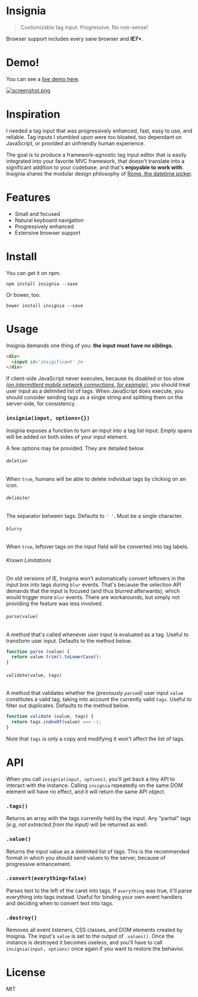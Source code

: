 # Insignia

> Customizable tag input. Progressive. No non-sense!

Browser support includes every sane browser and **IE7+**.

# Demo!

You can see a [live demo here][5].

[![screenshot.png][4]][5]

# Inspiration

I needed a tag input that was progressively enhanced, fast, easy to use, and reliable. Tag inputs I stumbled upon were too bloated, too dependant on JavaScript, or provided an unfriendly human experience.

The goal is to produce a framework-agnostic tag input editor that is easily integrated into your favorite MVC framework, that doesn't translate into a significant addition to your codebase, and that's **enjoyable to work with**. Insignia shares the modular design philosophy of [Rome, the datetime picker][2].

# Features

- Small and focused
- Natural keyboard navigation
- Progressively enhanced
- Extensive browser support

# Install

You can get it on npm.

```shell
npm install insignia --save
```

Or bower, too.

```shell
bower install insignia --save
```

# Usage

Insignia demands one thing of you: **the input must have no siblings.**

```html
<div>
  <input id='insigificant' />
</div>
```

If client-side JavaScript never executes, because its disabled or too slow [_(on intermittent mobile network connections, for example)_][3], you should treat user input as a delimited list of tags. When JavaScript does execute, you should consider sending tags as a single string and splitting them on the server-side, for consistency.

### `insignia(input, options={})`

Insignia exposes a function to turn an input into a tag list input. Empty spans will be added on both sides of your input element.

A few options may be provided. They are detailed below.

###### `deletion`

When `true`, humans will be able to delete individual tags by clicking on an icon.

###### `delimiter`

The separator between tags. Defaults to `' '`. Must be a single character.

###### `blurry`

When `true`, leftover tags on the input field will be converted into tag labels.

###### Known Limitations

On old versions of IE, Insignia won't automatically convert leftovers in the input box into tags during `blur` events. That's because the selection API demands that the input is focused (and thus blurred afterwards), which would trigger more `blur` events. There are workarounds, but simply not providing the feature was less involved.

###### `parse(value)`

A method that's called whenever user input is evaluated as a tag. Useful to transform user input. Defaults to the method below.

```js
function parse (value) {
  return value.trim().toLowerCase();
}
```

###### `validate(value, tags)`

A method that validates whether the _(previously `parse`d)_ user input `value` constitutes a valid tag, taking into account the currently valid `tags`. Useful to filter out duplicates. Defaults to the method below.

```js
function validate (value, tags) {
  return tags.indexOf(value) === -1;
}
```

Note that `tags` is only a copy and modifying it won't affect the list of tags.

# API

When you call `insignia(input, options)`, you'll get back a tiny API to interact with the instance. Calling `insignia` repeatedly on the same DOM element will have no effect, and it will return the same API object.

### `.tags()`

Returns an array with the tags currently held by the input. Any "partial" tags _(e.g, not extracted from the input)_ will be returned as well.

### `.value()`

Returns the input value as a delimited list of tags. This is the recommended format in which you should send values to the server, because of progressive enhancement.

### `.convert(everything=false)`

Parses text to the left of the caret into tags. If `everything` was true, it'll parse everything into tags instead. Useful for binding your own event handlers and deciding when to convert text into tags.

### `.destroy()`

Removes all event listeners, CSS classes, and DOM elements created by Insignia. The input's `value` is set to the output of `.values()`. Once the instance is destroyed it becomes useless, and you'll have to call `insignia(input, options)` once again if you want to restore the behavior.

# License

MIT

[1]: http://stackoverflow.com/questions/ask
[2]: https://github.com/bevacqua/rome
[3]: http://ponyfoo.com/articles/stop-breaking-the-web
[4]: http://i.imgur.com/mhy3Fv9.png
[5]: http://bevacqua.github.io/insignia
